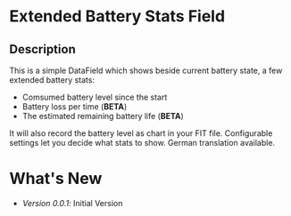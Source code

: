 # Extended Battery Stats Field

## Description

This is a simple DataField which shows beside current battery state, a few extended battery stats:
* Comsumed battery level since the start
* Battery loss per time (**BETA**)
* The estimated remaining battery life (**BETA**)

It will also record the battery level as chart in your FIT file.
Configurable settings let you decide what stats to show.
German translation available.

# What's New

- *Version 0.0.1*: Initial Version
